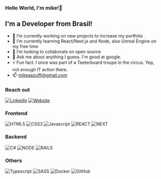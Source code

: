 ### Hello World, I'm mike!👋

## I'm a Developer from Brasil!

- 🔭 I’m currently working on new projects to increase my portfolio
- 🌱 I’m currently learning React/Next.js and Node, also Unreal Engine on my free time
- 👯 I’m looking to collaborate on open source
- 💬 Ask me about anything I guess. I'm good at google.
- ⚡ Fun fact: I once was part of a Teeterboard troupe in the circus. Yep, not enough IT action there.
- 📫 mikeaazuffi@gmail.com

### Reach out

[![Linkedin](https://img.shields.io/badge/-Linkedin-grey?logo=linkedin&logoColor=white&style=flat-square&link=https://www.linkedin.com/in/mikezffi/)](https://www.linkedin.com/in/mikezffi/)
[![Website](https://img.shields.io/badge/-MyWebsite-blue?logo=gmail&logoColor=white&style=flat-square&link=https://www.mikezffi.com)](https://www.mikezffi.com)

### Frontend

![HTML5](https://img.shields.io/badge/-HTML5-orange?logo=html5&logoColor=white&style=square)
![CSS3](https://img.shields.io/badge/-CSS3-blue?logo=css3&logoColor=white&style=square)
![Javascript](https://img.shields.io/badge/-Javascript-yellow?logo=javascript&logoColor=white&style=square)
![REACT](https://img.shields.io/badge/-ReactJS-61DAFB?logo=react&logoColor=white&style=square)
![NEXT](https://img.shields.io/badge/-NextJS-61DAFB?logo=react&logoColor=white&style=square)

### Backend

![C#](https://img.shields.io/badge/-C%23%20-green?logo=c-sharp&logoColor=white&style=square)
![NODE](https://img.shields.io/badge/-Node.js-2343853D?logo=node.js&logoColor=white&style=square)
![RAILS](https://img.shields.io/badge/-Ruby-red?logo=ruby&logoColor=white&style=square)

### Others

![Typescript](https://img.shields.io/badge/-Typescript-%23007ACC?logo=typescript&logoColor=white&style=square)
![SASS](https://img.shields.io/badge/-SASS-pink?logo=sass&logoColor=white&style=square)
![Docker](https://img.shields.io/badge/-Docker-%230db7ed?logo=docker&logoColor=white&style=square)
![GitHub](https://img.shields.io/badge/-Github-black?logo=github&logoColor=white&style=square)
